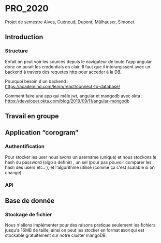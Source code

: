 # PRO_2020

Projet de semestre Alves, Cuénoud, Dupont, Mülhauser, Simonet

## Introduction

### Structure


Enfait on peut voir les sources depuis le navigateur de toute l'app angular donc on aurait les credentials en clair.
Il faut que il interargissent avec un backend à travers des requetes http pour acceder à la DB.

Pourquoi besoin d'un backend : 
https://academind.com/learn/react/connect-to-database/

Comment faire une app qui mêle jwt, angular et mangodb avec okta : https://developer.okta.com/blog/2019/09/11/angular-mongodb
## Travail en groupe

## Application “corogram”

### Authentification
Pour stocker les user nous avons un username (unique) et nous stockons le hash du password (algo a definir) , un sel (pour pas pouvoir comparer les hash des users etc.. ), et l'algorithme utilisé (comme ça c'est scalable si on change)

### API





## Base de donnée

### Stockage de fichier
Nous n'allons implémenter pour des raisons pratique seulement les fichiers jusqu'a 16MB de taille, ainsi on peut les stocker en format `BSON` qui est stockable gratuitement sur notre cluster mangoDB. 

